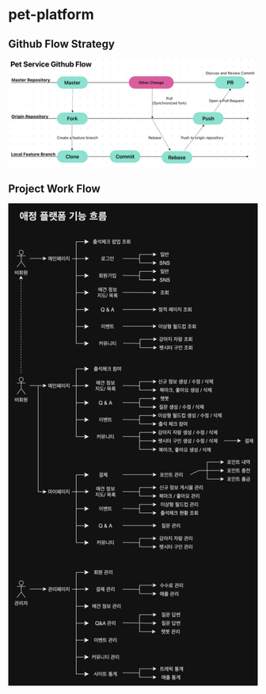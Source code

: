 # pet-platform

## Github Flow Strategy
![github-flow.png](github-flow.png)

## Project Work Flow
![work-flow.png](work-flow.png)